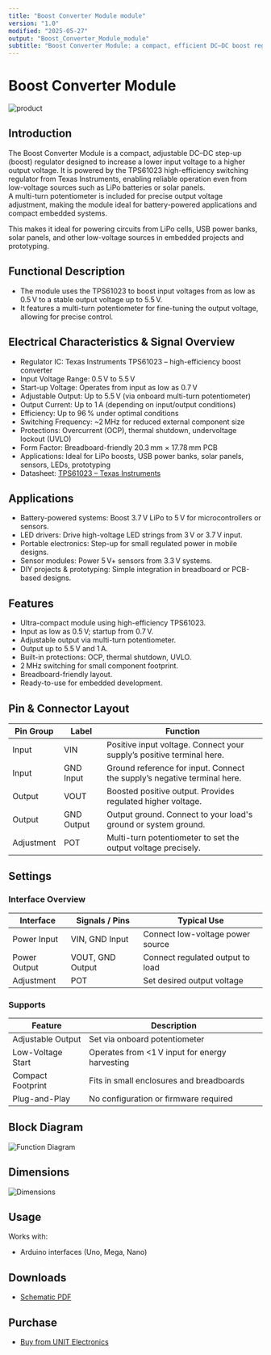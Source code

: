 ```yaml
---
title: "Boost Converter Module module"
version: "1.0"
modified: "2025-05-27"
output: "Boost_Converter_Module_module"
subtitle: "Boost Converter Module: a compact, efficient DC–DC boost regulator that increases low input voltages for reliable operation using the high-efficiency TPS61023 from Texas Instruments."
---
```


<!--
# README_TEMPLATE.md
Este archivo sirve como entrada para generar un PDF técnico estilo datasheet.
Edita las secciones respetando el orden, sin eliminar los encabezados.
-->
<!-- logo -->

# Boost Converter Module

![product](images/top.png)

## Introduction

The Boost Converter Module is a compact, adjustable DC–DC step-up (boost) regulator designed to increase a lower input voltage to a higher output voltage. It is powered by the TPS61023 high-efficiency switching regulator from Texas Instruments, enabling reliable operation even from low-voltage sources such as LiPo batteries or solar panels.  
A multi-turn potentiometer is included for precise output voltage adjustment, making the module ideal for battery-powered applications and compact embedded systems.

This makes it ideal for powering circuits from LiPo cells, USB power banks, solar panels, and other low-voltage sources in embedded projects and prototyping.

## Functional Description

- The module uses the TPS61023 to boost input voltages from as low as 0.5 V to a stable output voltage up to 5.5 V.
- It features a multi-turn potentiometer for fine-tuning the output voltage, allowing for precise control. 

## Electrical Characteristics & Signal Overview

- Regulator IC: Texas Instruments TPS61023 – high-efficiency boost converter
- Input Voltage Range: 0.5 V to 5.5 V
- Start-up Voltage: Operates from input as low as 0.7 V
- Adjustable Output: Up to 5.5 V (via onboard multi-turn potentiometer)
- Output Current: Up to 1 A (depending on input/output conditions)
- Efficiency: Up to 96 % under optimal conditions
- Switching Frequency: ~2 MHz for reduced external component size
- Protections: Overcurrent (OCP), thermal shutdown, undervoltage lockout (UVLO)
- Form Factor: Breadboard-friendly 20.3 mm × 17.78 mm PCB
- Applications: Ideal for LiPo boosts, USB power banks, solar panels, sensors, LEDs, prototyping
- Datasheet: [TPS61023 – Texas Instruments](https://www.ti.com/product/TPS61023)

## Applications

- Battery-powered systems: Boost 3.7 V LiPo to 5 V for microcontrollers or sensors.
- LED drivers: Drive high-voltage LED strings from 3 V or 3.7 V input.
- Portable electronics: Step-up for small regulated power in mobile designs.
- Sensor modules: Power 5 V+ sensors from 3.3 V systems.
- DIY projects & prototyping: Simple integration in breadboard or PCB-based designs.

## Features

- Ultra-compact module using high-efficiency TPS61023.
- Input as low as 0.5 V; startup from 0.7 V.
- Adjustable output via multi-turn potentiometer.
- Output up to 5.5 V and 1 A.
- Built-in protections: OCP, thermal shutdown, UVLO.
- 2 MHz switching for small component footprint.
- Breadboard-friendly layout.
- Ready-to-use for embedded development.

## Pin & Connector Layout

| Pin Group  | Label     | Function                                                              |
|------------|-----------|-----------------------------------------------------------------------|
| Input      | VIN       | Positive input voltage. Connect your supply’s positive terminal here. |
| Input      | GND Input | Ground reference for input. Connect the supply’s negative terminal here. |
| Output     | VOUT      | Boosted positive output. Provides regulated higher voltage.         |
| Output     | GND Output| Output ground. Connect to your load's ground or system ground.        |
| Adjustment | POT       | Multi-turn potentiometer to set the output voltage precisely.         |

## Settings

### Interface Overview

| Interface     | Signals / Pins      | Typical Use                                   |
|---------------|---------------------|-----------------------------------------------|
| Power Input   | VIN, GND Input       | Connect low-voltage power source              |
| Power Output  | VOUT, GND Output     | Connect regulated output to load              |
| Adjustment    | POT                  | Set desired output voltage                    |

### Supports

| Feature             | Description                                          |
|---------------------|------------------------------------------------------|
| Adjustable Output   | Set via onboard potentiometer                        |
| Low-Voltage Start    | Operates from <1 V input for energy harvesting       |
| Compact Footprint   | Fits in small enclosures and breadboards             |
| Plug-and-Play       | No configuration or firmware required                |

## Block Diagram

![Function Diagram](images/pinout.png)

## Dimensions

![Dimensions](images/dimension.png)

## Usage

Works with:

- Arduino interfaces (Uno, Mega, Nano)

## Downloads

- [Schematic PDF](docs/schematic.pdf)

## Purchase

- [Buy from UNIT Electronics](https://www.uelectronics.com)
